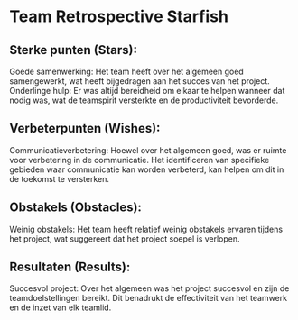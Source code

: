 # Team Retrospective Starfish

## Sterke punten (Stars):
Goede samenwerking: Het team heeft over het algemeen goed samengewerkt, wat heeft bijgedragen aan het succes van het project.
Onderlinge hulp: Er was altijd bereidheid om elkaar te helpen wanneer dat nodig was, wat de teamspirit versterkte en de productiviteit bevorderde.

## Verbeterpunten (Wishes):
Communicatieverbetering: Hoewel over het algemeen goed, was er ruimte voor verbetering in de communicatie. Het identificeren van specifieke gebieden waar communicatie kan worden verbeterd, kan helpen om dit in de toekomst te versterken.

## Obstakels (Obstacles):
Weinig obstakels: Het team heeft relatief weinig obstakels ervaren tijdens het project, wat suggereert dat het project soepel is verlopen.

## Resultaten (Results):
Succesvol project: Over het algemeen was het project succesvol en zijn de teamdoelstellingen bereikt. Dit benadrukt de effectiviteit van het teamwerk en de inzet van elk teamlid.